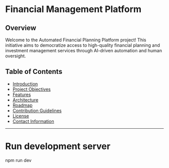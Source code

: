 # **Financial Management Platform** 

## **Overview**

Welcome to the Automated Financial Planning Platform project! This initiative aims to democratize access to high-quality financial planning and investment management services through AI-driven automation and human oversight.

## **Table of Contents**

- [Introduction](#introduction)
- [Project Objectives](#project-objectives)
- [Features](#features)
- [Architecture](#architecture)
- [Roadmap](#roadmap)
- [Contribution Guidelines](#contribution-guidelines)
- [License](#license)
- [Contact Information](#contact-information)

---

# Run development server
npm run dev